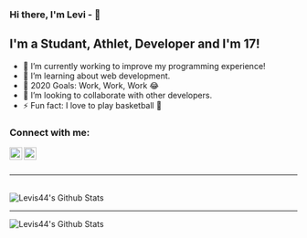 ### Hi there, I'm Levi - 👋

## I'm a Studant, Athlet, Developer and I'm 17!

- 🔭 I’m currently working to improve my programming experience!
- 🌱 I’m learning about web development. 
- 🥅 2020 Goals: Work, Work, Work 😂
- 👯 I’m looking to collaborate with other developers. 
- ⚡ Fun fact: I love to play basketball 🏀

### Connect with me:

[<img align="left" alt="Levi | LinkedIn" width="22px" src="https://cdn.jsdelivr.net/npm/simple-icons@v3/icons/linkedin.svg" />][linkedin]
[<img align="left" alt="Levi | Instagram" width="22px" src="https://cdn.jsdelivr.net/npm/simple-icons@v3/icons/instagram.svg" />][instagram]

<br />
<br />

---
<br />


<img align="left" alt="Levis44's Github Stats" src="https://github-readme-stats.vercel.app/api?username=Levis44&show_icons=true&hide_border=true&theme=radical" />
<br />

---

<img align="left" alt="Levis44's Github Stats" src="https://github-readme-stats.vercel.app/api/top-langs/?username=Levis44&layout=compact" />

[instagram]: https://www.instagram.com/_levis44/
[linkedin]: https://www.linkedin.com/in/levi-ciarrocchi-1081251a6/


